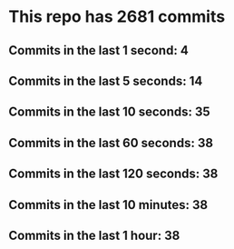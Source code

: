 # This repo has 2681 commits

## Commits in the last 1 second: 4
## Commits in the last 5 seconds: 14
## Commits in the last 10 seconds: 35
## Commits in the last 60 seconds: 38
## Commits in the last 120 seconds: 38
## Commits in the last 10 minutes: 38
## Commits in the last 1 hour: 38
